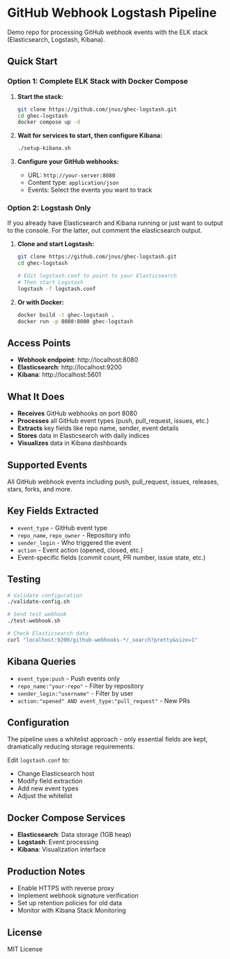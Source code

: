 # GitHub Webhook Logstash Pipeline

Demo repo for processing GitHub webhook events with the ELK stack (Elasticsearch, Logstash, Kibana). 

## Quick Start

### Option 1: Complete ELK Stack with Docker Compose

1. **Start the stack:**
   ```bash
   git clone https://github.com/jnus/ghec-logstash.git
   cd ghec-logstash
   docker compose up -d
   ```

2. **Wait for services to start, then configure Kibana:**
   ```bash
   ./setup-kibana.sh
   ```

3. **Configure your GitHub webhooks:**
   - URL: `http://your-server:8080`
   - Content type: `application/json`
   - Events: Select the events you want to track

### Option 2: Logstash Only

If you already have Elasticsearch and Kibana running or just want to output to the console. For the latter, out comment the elasticsearch output.

1. **Clone and start Logstash:**
   ```bash
   git clone https://github.com/jnus/ghec-logstash.git
   cd ghec-logstash
   
   # Edit logstash.conf to point to your Elasticsearch
   # Then start Logstash
   logstash -f logstash.conf
   ```

2. **Or with Docker:**
   ```bash
   docker build -t ghec-logstash .
   docker run -p 8080:8080 ghec-logstash
   ```

## Access Points

- **Webhook endpoint**: http://localhost:8080
- **Elasticsearch**: http://localhost:9200  
- **Kibana**: http://localhost:5601

## What It Does

- **Receives** GitHub webhooks on port 8080
- **Processes** all GitHub event types (push, pull_request, issues, etc.)
- **Extracts** key fields like repo name, sender, event details
- **Stores** data in Elasticsearch with daily indices
- **Visualizes** data in Kibana dashboards

## Supported Events

All GitHub webhook events including push, pull_request, issues, releases, stars, forks, and more.

## Key Fields Extracted

- `event_type` - GitHub event type
- `repo_name`, `repo_owner` - Repository info
- `sender_login` - Who triggered the event
- `action` - Event action (opened, closed, etc.)
- Event-specific fields (commit count, PR number, issue state, etc.)

## Testing

```bash
# Validate configuration
./validate-config.sh

# Send test webhook
./test-webhook.sh

# Check Elasticsearch data
curl "localhost:9200/github-webhooks-*/_search?pretty&size=1"
```

## Kibana Queries

- `event_type:push` - Push events only
- `repo_name:"your-repo"` - Filter by repository  
- `sender_login:"username"` - Filter by user
- `action:"opened" AND event_type:"pull_request"` - New PRs

## Configuration

The pipeline uses a whitelist approach - only essential fields are kept, dramatically reducing storage requirements.

Edit `logstash.conf` to:
- Change Elasticsearch host
- Modify field extraction
- Add new event types
- Adjust the whitelist

## Docker Compose Services

- **Elasticsearch**: Data storage (1GB heap)
- **Logstash**: Event processing 
- **Kibana**: Visualization interface

## Production Notes

- Enable HTTPS with reverse proxy
- Implement webhook signature verification
- Set up retention policies for old data
- Monitor with Kibana Stack Monitoring

## License

MIT License
